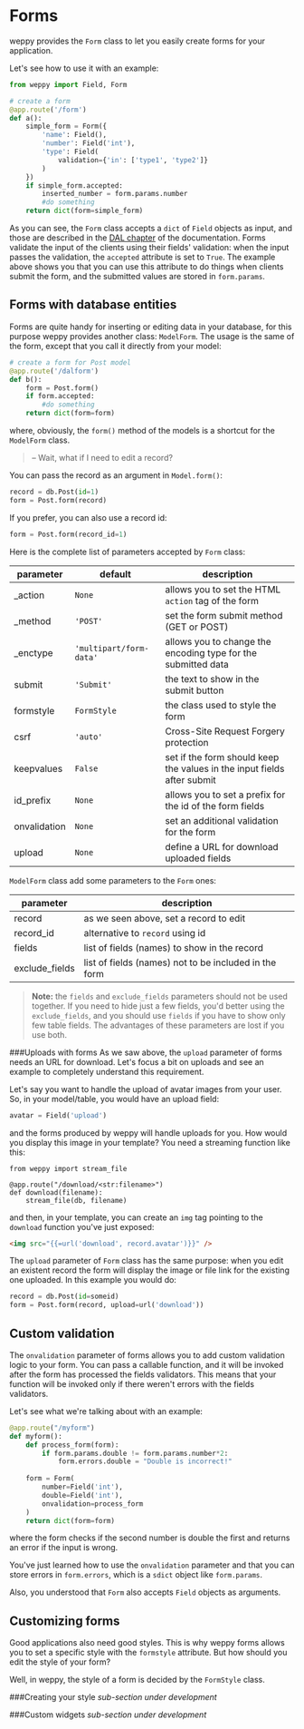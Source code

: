 Forms
=====

weppy provides the `Form` class to let you easily create forms for your application.

Let's see how to use it with an example:

```python
from weppy import Field, Form

# create a form
@app.route('/form')
def a():
    simple_form = Form({
        'name': Field(),
        'number': Field('int'),
        'type': Field(
            validation={'in': ['type1', 'type2']}
        )
    })
    if simple_form.accepted:
        inserted_number = form.params.number
        #do something
    return dict(form=simple_form)
```

As you can see, the `Form` class accepts a `dict` of `Field` objects as input,
and those are described in the [DAL chapter](./dal#fields) of the documentation.
Forms validate the input of the clients using their fields' validation: when the
input passes the validation, the `accepted` attribute is set to `True`.
The example above shows you that you can use this attribute to do things when
clients submit the form, and the submitted values are stored in `form.params`.

Forms with database entities
----------------------------
Forms are quite handy for inserting or editing data in your database, for this purpose
weppy provides another class: `ModelForm`. The usage is the same of the form,
except that you call it directly from your model:

```python
# create a form for Post model
@app.route('/dalform')
def b():
    form = Post.form()
    if form.accepted:
        #do something
    return dict(form=form)
```

where, obviously, the `form()` method of the models is a shortcut for the `ModelForm` class.

> – Wait, what if I need to edit a record?

You can pass the record as an argument in `Model.form()`:

```python
record = db.Post(id=1)
form = Post.form(record)
```

If you prefer, you can also use a record id:

```python
form = Post.form(record_id=1)
```

Here is the complete list of parameters accepted by `Form` class:

| parameter | default | description |
| --- | --- | --- |
| _action | `None` | allows you to set the HTML `action` tag of the form |
| _method | `'POST'` | set the form submit method (GET or POST) |
| _enctype | `'multipart/form-data'` | allows you to change the encoding type for the submitted data |
| submit | `'Submit'` | the text to show in the submit button |
| formstyle | `FormStyle` | the class used to style the form |
| csrf | `'auto'` | Cross-Site Request Forgery protection |
| keepvalues | `False` | set if the form should keep the values in the input fields after submit |
| id_prefix | `None` | allows you to set a prefix for the id of the form fields |
| onvalidation | `None` | set an additional validation for the form |
| upload | `None` | define a URL for download uploaded fields |

`ModelForm` class add some parameters to the `Form` ones:

| parameter | description |
| --- | --- |
| record | as we seen above, set a record to edit |
| record_id | alternative to `record` using id |
| fields | list of fields (names) to show in the record |
| exclude_fields | list of fields (names) not to be included in the form |

> **Note:** the `fields` and `exclude_fields` parameters should not be used together. If you need to hide just a few fields, you'd better using the `exclude_fields`, and you should use `fields` if you have to show only few table fields. The advantages of these parameters are lost if you use both.

###Uploads with forms
As we saw above, the `upload` parameter of forms needs an URL for download. 
Let's focus a bit on uploads and see an example to completely understand this requirement.

Let's say you want to handle the upload of avatar images from your user. So,
in your model/table, you would have an upload field:

```python
avatar = Field('upload')
```

and the forms produced by weppy will handle uploads for you. How would you
display this image in your template? You need a streaming function like this:

```
from weppy import stream_file 

@app.route("/download/<str:filename>")
def download(filename):
    stream_file(db, filename)
```

and then, in your template, you can create an `img` tag pointing to the
`download` function you've just exposed:

```html
<img src="{{=url('download', record.avatar')}}" />
```

The `upload` parameter of `Form` class has the same purpose: when you edit an
existent record the form will display the image or file link for the existing
one uploaded. In this example you would do:

```python
record = db.Post(id=someid)
form = Post.form(record, upload=url('download'))
```

Custom validation
-----------------
The `onvalidation` parameter of forms allows you to add custom validation logic
to your form. You can pass a callable function, and it will be invoked after the
form has processed the fields validators. This means that your function will be
invoked only if there weren't errors with the fields validators.

Let's see what we're talking about with an example:

```python
@app.route("/myform")
def myform():
    def process_form(form):
        if form.params.double != form.params.number*2:
            form.errors.double = "Double is incorrect!"
    
    form = Form(
        number=Field('int'), 
        double=Field('int'),
        onvalidation=process_form
    )
    return dict(form=form)
```

where the form checks if the second number is double the first and returns
an error if the input is wrong.

You've just learned how to use the `onvalidation` parameter and that you can
store errors in `form.errors`, which is a `sdict` object like `form.params`.

Also, you understood that `Form` also accepts `Field` objects as arguments.

Customizing forms
-----------------
Good applications also need good styles. This is why weppy forms allows you to
set a specific style with the `formstyle` attribute. But how should you edit the
style of your form?

Well, in weppy, the style of a form is decided by the `FormStyle` class.

###Creating your style
*sub-section under development*

###Custom widgets
*sub-section under development*
